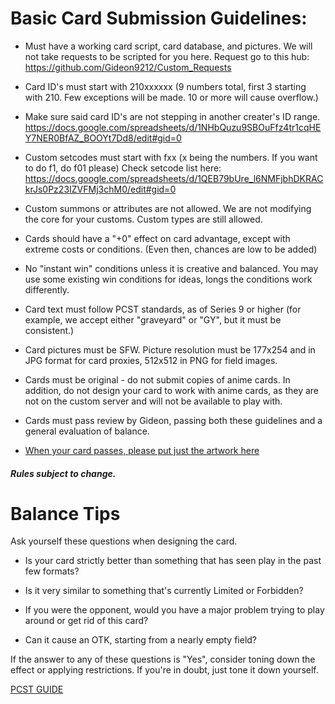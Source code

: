 # Basic Card Submission Guidelines:

- Must have a working card script, card database, and pictures. We will not take requests to be scripted for you here. Request go to this hub: https://github.com/Gideon9212/Custom_Requests

- Card ID's must start with 210xxxxxx (9 numbers total, first 3 starting with 210. Few exceptions will be made. 10 or more will cause overflow.)

- Make sure said card ID's are not stepping in another creater's ID range. https://docs.google.com/spreadsheets/d/1NHbQuzu9SBOuFfz4tr1cqHEY7NER0BfAZ_BOOYt7Dd8/edit#gid=0

- Custom setcodes must start with fxx (x being the numbers. If you want to do f1, do f01 please)
Check setcode list here: https://docs.google.com/spreadsheets/d/1QEB79bUre_l6NMFjbhDKRACkrJs0Pz23IZVFMj3chM0/edit#gid=0

- Custom summons or attributes are not allowed. We are not modifying the core for your customs. Custom types are still allowed.

- Cards should have a "+0" effect on card advantage, except with extreme costs or conditions. (Even then, chances are low to be added)

- No "instant win" conditions unless it is creative and balanced. You may use some existing win conditions for ideas, longs the conditions work differently.

- Card text must follow PCST standards, as of Series 9 or higher (for example, we accept either "graveyard" or "GY", but it must be consistent.)

- Card pictures must be SFW. Picture resolution must be 177x254 and in JPG format for card proxies, 512x512 in PNG for field images.

- Cards must be original - do not submit copies of anime cards. In addition, do not design your card to work with anime cards, as they are not on the custom server and will not be available to play with.

- Cards must pass review by Gideon, passing both these guidelines and a general evaluation of balance.

- [When your card passes, please put just the artwork here](https://github.com/Gideon9212/CustomArtwork)

##### Rules subject to change.

# Balance Tips

Ask yourself these questions when designing the card.

- Is your card strictly better than something that has seen play in the past few formats?

- Is it very similar to something that's currently Limited or Forbidden?

- If you were the opponent, would you have a major problem trying to play around or get rid of this card?

- Can it cause an OTK, starting from a nearly empty field?

If the answer to any of these questions is "Yes", consider toning down the effect or applying restrictions.
If you're in doubt, just tone it down yourself.

[PCST GUIDE](https://www.ygopro.co/Forum/tabid/95/g/posts/t/16549/PSCT-Guide)
